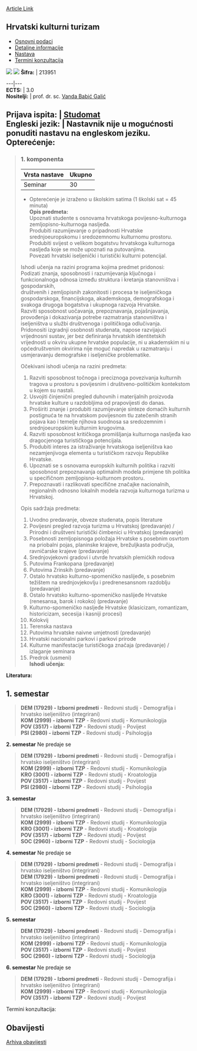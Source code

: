 [Article Link](https://www.fhs.hr/predmet/hkt)

## Hrvatski kulturni turizam
  * [Osnovni podaci](https://www.fhs.hr/predmet/hkt#v1id-523752_674385_1_0 "Osnovni podaci")
  * [Detaljne informacije](https://www.fhs.hr/predmet/hkt#v1id-523752_674385_1_1 "Detaljne informacije")
  * [Nastava](https://www.fhs.hr/predmet/hkt#v1id-523752_674385_1_2 "Nastava")
  * [Termini konzultacija](https://www.fhs.hr/predmet/hkt#v1id-523752_674385_1_3 "Termini konzultacija")


[![](https://www.fhs.hr/img/flags/gif/hr.gif)](https://www.fhs.hr/predmet/hkt) [![](https://www.fhs.hr/img/flags/gif/gb.gif)](https://www.fhs.hr/en/course/cct)
**Šifra:** |  213951  
  
---|---  
**ECTS:** |  3.0   
**Nositelji:** |  prof. dr. sc. [Vanda Babić Galić](https://www.fhs.hr/djelatnik/vanda.babic_galic)   
  
**Prijava ispita:** |  [Studomat](http://www.isvu.hr/studomat)  
**Engleski jezik:** |  Nastavnik nije u mogućnosti ponuditi nastavu na engleskom jeziku.   
**Opterećenje:**  
---  
> ### 1. komponenta
> | Vrsta nastave | Ukupno  
> ---|---  
> Seminar | 30  
> * Opterećenje je izraženo u školskim satima (1 školski sat = 45 minuta)   
**Opis predmeta:**  
> Upoznati studente s osnovama hrvatskoga povijesno-kulturnoga zemljopisno-kulturnoga nasljeđa.  
>  Produbiti razumijevanje o pripadnosti Hrvatske srednjoeuropskomu i sredozemnomu kulturnomu prostoru.  
>  Produbiti svijest o velikom bogatstvu hrvatskoga kulturnoga nasljeđa koje se može upoznati na putovanjima.  
>  Povezati hrvatski iseljenički i turistički kulturni potencijal.  
>    
>  Ishodi učenja na razini programa kojima predmet pridonosi:  
>  Podizati znanja, sposobnosti i razumijevanja ključnoga i funkcionalnoga odnosa između struktura i kretanja stanovništva i gospodarskih,  
>  društvenih i zemljopisnih zakonitosti i procesa te iseljeničkoga gospodarskoga, financijskoga, akademskoga, demografskoga i svakoga drugoga bogatstva i ukupnoga razvoja Hrvatske.  
>  Razviti sposobnost uočavanja, prepoznavanja, pojašnjavanja, provođenja i dokazivanja potrebe razmatranja stanovništva i iseljeništva u službi društvenoga i političkoga odlučivanja.  
>  Pridonositi izgradnji osobnosti studenata, napose razvijajući vrijednosni sustav, jer bez definiranja hrvatskih identitetskih vrijednosti u okviru ukupne hrvatske populacije, ni u akademskim ni u općedruštvenim okvirima nije moguć napredak u razmatranju i usmjeravanju demografske i iseljeničke problematike.  
>    
>  Očekivani ishodi učenja na razini predmeta:  
>  1. Razviti sposobnost točnoga i preciznoga povezivanja kulturnih tragova u prostoru s povijesnim i društveno-političkim kontekstom u kojem su nastali.  
>  2. Usvojiti činjenični pregled duhovnih i materijalnih proizvoda hrvatske kulture u razdobljima od prapovijesti do danas.  
>  3. Proširiti znanje i produbiti razumijevanje sinteze domaćih kulturnih postignuća te na hrvatskom povijesnom tlu zatečenih stranih pojava kao i temelje njihova suodnosa sa sredozemnim i srednjoeuropskim kulturnim krugovima.  
>  4. Razviti sposobnost kritičkoga promišljanja kulturnoga nasljeđa kao dragocjenoga turističkoga potencijala.  
>  5. Produbiti interes za istraživanje hrvatskoga iseljeništva kao nezamjenjivoga elementa u turističkom razvoju Republike Hrvatske.  
>  6. Upoznati se s osnovama europskih kulturnih politika i razviti sposobnost prepoznavanja optimalnih modela primjene tih politika u specifičnom zemljopisno-kulturnom prostoru.  
>  7. Prepoznavati i razlikovati specifične značajke nacionalnih, regionalnih odnosno lokalnih modela razvoja kulturnoga turizma u Hrvatskoj.  
>    
>  Opis sadržaja predmeta:  
>  1. Uvodno predavanje, obveze studenata, popis literature  
>  2. Povijesni pregled razvoja turizma u Hrvatskoj (predavanje) / Prirodni i društveni turistički čimbenici u Hrvatskoj (predavanje)  
>  3. Posebnosti zemljopisnoga položaja Hrvatske s posebnim osvrtom na priobalni pojas, planinske krajeve, brežuljkasta područja, ravničarske krajeve (predavanje)  
>  4. Srednjovjekovni gradovi i utvrde hrvatskih plemićkih rodova  
>  5. Putovima Frankopana (predavanje)  
>  6. Putovima Zrinskih (predavanje)  
>  7. Ostalo hrvatsko kulturno-spomeničko naslijeđe, s posebnim težištem na srednjovjekovlju i predrenesansnom razdoblju (predavanje)  
>  8. Ostalo hrvatsko kulturno-spomeničko naslijeđe Hrvatske (renesansa, barok i rokoko) (predavanje)  
>  9. Kulturno-spomeničko nasljeđe Hrvatske (klasicizam, romantizam, historicizam, secesija i kasniji procesi)  
>  10. Kolokvij  
>  11. Terenska nastava  
>  12. Putovima hrvatske naivne umjetnosti (predavanje)  
>  13. Hrvatski nacionalni parkovi i parkovi prirode  
>  14. Kulturne manifestacije turističkoga značaja (predavanje) / izlaganje seminara  
>  15. Predrok (usmeni)  
**Ishodi učenja:**  

  
**Literatura:**  

  
**1. semestar**  
---  
> **DEM (17929) - Izborni predmeti** - Redovni studij - Demografija i hrvatsko iseljeništvo (integrirani)  
>  **KOM (2999) - izborni TZP** - Redovni studij - Komunikologija  
>  **POV (3517) - izborni TZP** - Redovni studij - Povijest  
>  **PSI (2980) - izborni TZP** - Redovni studij - Psihologija  
>   
  
**2. semestar** Ne predaje se  
> **DEM (17929) - Izborni predmeti** - Redovni studij - Demografija i hrvatsko iseljeništvo (integrirani)  
>  **KOM (2999) - izborni TZP** - Redovni studij - Komunikologija  
>  **KRO (3001) - izborni TZP** - Redovni studij - Kroatologija  
>  **POV (3517) - izborni TZP** - Redovni studij - Povijest  
>  **PSI (2980) - izborni TZP** - Redovni studij - Psihologija  
>   
  
**3. semestar**  
> **DEM (17929) - Izborni predmeti** - Redovni studij - Demografija i hrvatsko iseljeništvo (integrirani)  
>  **KOM (2999) - izborni TZP** - Redovni studij - Komunikologija  
>  **KRO (3001) - izborni TZP** - Redovni studij - Kroatologija  
>  **POV (3517) - izborni TZP** - Redovni studij - Povijest  
>  **SOC (2960) - izborni TZP** - Redovni studij - Sociologija  
>   
  
**4. semestar** Ne predaje se  
> **DEM (17929) - Izborni predmeti** - Redovni studij - Demografija i hrvatsko iseljeništvo (integrirani)  
>  **DEM (17929) - Izborni predmeti** - Redovni studij - Demografija i hrvatsko iseljeništvo (integrirani)  
>  **KOM (2999) - izborni TZP** - Redovni studij - Komunikologija  
>  **KRO (3001) - izborni TZP** - Redovni studij - Kroatologija  
>  **POV (3517) - izborni TZP** - Redovni studij - Povijest  
>  **SOC (2960) - izborni TZP** - Redovni studij - Sociologija  
>   
  
**5. semestar**  
> **DEM (17929) - Izborni predmeti** - Redovni studij - Demografija i hrvatsko iseljeništvo (integrirani)  
>  **KOM (2999) - izborni TZP** - Redovni studij - Komunikologija  
>  **POV (3517) - izborni TZP** - Redovni studij - Povijest  
>  **SOC (2960) - izborni TZP** - Redovni studij - Sociologija  
>   
  
**6. semestar** Ne predaje se  
> **DEM (17929) - Izborni predmeti** - Redovni studij - Demografija i hrvatsko iseljeništvo (integrirani)  
>  **KOM (2999) - izborni TZP** - Redovni studij - Komunikologija  
>  **POV (3517) - izborni TZP** - Redovni studij - Povijest  
>   
Termini konzultacija: 


## Obavijesti
[Arhiva obavijesti](https://www.fhs.hr/predmet/hkt?@=21cf6#news_119942 "Arhiva obavijesti")
